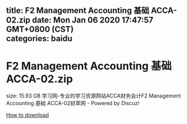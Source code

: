 
title: F2 Management Accounting 基础 ACCA-02.zip
date: Mon Jan 06 2020 17:47:57 GMT+0800 (CST)    
categories: baidu
---

# F2 Management Accounting 基础 ACCA-02.zip
size: 15.93 GB
 学习网-专业的学习资源网站ACCA财务会计F2 Management Accounting 基础 ACCA-02财萃网 - Powered by Discuz!
 

[How to download](https://bpcam.bemobtrk.com/go/2ceec3aa-1ca2-46d6-b9ff-aaa5c184517c?jno=2882)